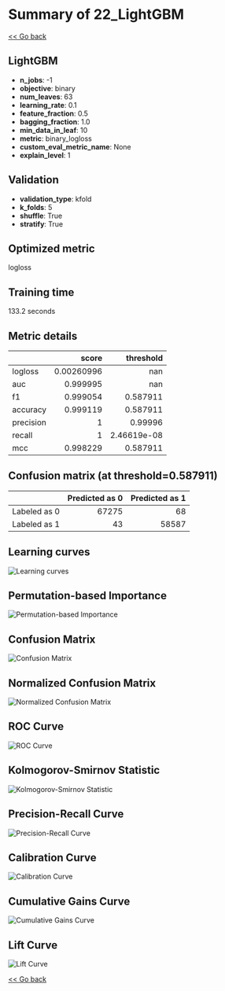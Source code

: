 # Summary of 22_LightGBM

[<< Go back](../README.md)


## LightGBM
- **n_jobs**: -1
- **objective**: binary
- **num_leaves**: 63
- **learning_rate**: 0.1
- **feature_fraction**: 0.5
- **bagging_fraction**: 1.0
- **min_data_in_leaf**: 10
- **metric**: binary_logloss
- **custom_eval_metric_name**: None
- **explain_level**: 1

## Validation
 - **validation_type**: kfold
 - **k_folds**: 5
 - **shuffle**: True
 - **stratify**: True

## Optimized metric
logloss

## Training time

133.2 seconds

## Metric details
|           |      score |     threshold |
|:----------|-----------:|--------------:|
| logloss   | 0.00260996 | nan           |
| auc       | 0.999995   | nan           |
| f1        | 0.999054   |   0.587911    |
| accuracy  | 0.999119   |   0.587911    |
| precision | 1          |   0.99996     |
| recall    | 1          |   2.46619e-08 |
| mcc       | 0.998229   |   0.587911    |


## Confusion matrix (at threshold=0.587911)
|              |   Predicted as 0 |   Predicted as 1 |
|:-------------|-----------------:|-----------------:|
| Labeled as 0 |            67275 |               68 |
| Labeled as 1 |               43 |            58587 |

## Learning curves
![Learning curves](learning_curves.png)

## Permutation-based Importance
![Permutation-based Importance](permutation_importance.png)
## Confusion Matrix

![Confusion Matrix](confusion_matrix.png)


## Normalized Confusion Matrix

![Normalized Confusion Matrix](confusion_matrix_normalized.png)


## ROC Curve

![ROC Curve](roc_curve.png)


## Kolmogorov-Smirnov Statistic

![Kolmogorov-Smirnov Statistic](ks_statistic.png)


## Precision-Recall Curve

![Precision-Recall Curve](precision_recall_curve.png)


## Calibration Curve

![Calibration Curve](calibration_curve_curve.png)


## Cumulative Gains Curve

![Cumulative Gains Curve](cumulative_gains_curve.png)


## Lift Curve

![Lift Curve](lift_curve.png)



[<< Go back](../README.md)
